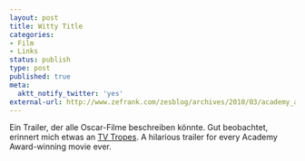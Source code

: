 ```yaml
---
layout: post
title: Witty Title
categories:
- Film
- Links
status: publish
type: post
published: true
meta:
  aktt_notify_twitter: 'yes'
external-url: http://www.zefrank.com/zesblog/archives/2010/03/academy_award_w.html#
---
```

Ein Trailer, der alle Oscar-Filme beschreiben könnte. Gut beobachtet, erinnert mich etwas an <a href="http://lumenlog.com/modding/die-klassifizierung-von-ideen">TV Tropes</a>.
<span class="en">A hilarious trailer for every Academy Award-winning movie ever.</span>
